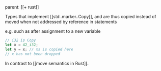 parent: [[+ rust]]

Types that implement [[std..marker..Copy]], and are thus copied instead of moved when not addressed by reference in statements

e.g. such as after assignment to a new variable

```rust
// i32 is Copy
let x = 42_i32; 
let y = x; // xs is copied here
// x has not been dropped
```

In contrast to [[move semantics in Rust]].